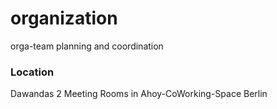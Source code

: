 # organization
orga-team planning and coordination

### Location  
Dawandas 2 Meeting Rooms in Ahoy-CoWorking-Space Berlin
